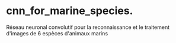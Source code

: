 # cnn_for_marine_species.
Réseau neuronal convolutif pour la reconnaissance et le traitement d'images de 6 espèces d'animaux marins 
